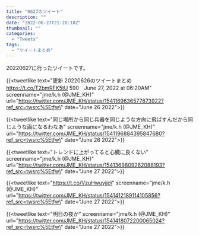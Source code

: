 ```yaml
---
title: "0627のツイート"
description: ""
date: "2022-06-27T21:20:18Z"
thumbnail: ""
categories:
  - "Tweets"
tags:
  - "ツイートまとめ"
---
```

20220627に行ったツイートです。
<!--more-->
{{<tweetlike text=\"更新 20220626のツイートまとめ https://t.co/T2bmRFK5tU 590　June 27, 2022 at 06:20AM\" screenname=\"jme/k.h (@JME_KH)\" url=\"https://twitter.com/JME_KH/status/1541169636577873922?ref_src=twsrc%5Etfw\" date=\"June 26 2022\">}}

{{<tweetlike text=\"同じ場所から同じ兵器を同じような方向に飛ばすんだから同じような画になるわなあ\" screenname=\"jme/k.h (@JME_KH)\" url=\"https://twitter.com/JME_KH/status/1541196884395847680?ref_src=twsrc%5Etfw\" date=\"June 26 2022\">}}

{{<tweetlike text=\"トレンドに上がってると心臓に良くない\" screenname=\"jme/k.h (@JME_KH)\" url=\"https://twitter.com/JME_KH/status/1541369809262088193?ref_src=twsrc%5Etfw\" date=\"June 27 2022\">}}

{{<tweetlike text=\"https://t.co/VzuHwuyjjo\" screenname=\"jme/k.h (@JME_KH)\" url=\"https://twitter.com/JME_KH/status/1541412189114105856?ref_src=twsrc%5Etfw\" date=\"June 27 2022\">}}

{{<tweetlike text=\"明日の夜か\" screenname=\"jme/k.h (@JME_KH)\" url=\"https://twitter.com/JME_KH/status/1541418072200065024?ref_src=twsrc%5Etfw\" date=\"June 27 2022\">}}

